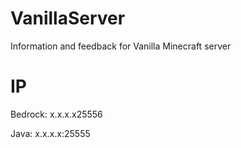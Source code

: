 # VanillaServer
Information and feedback for Vanilla Minecraft server

# IP

Bedrock: x.x.x.x25556

Java: x.x.x.x:25555
